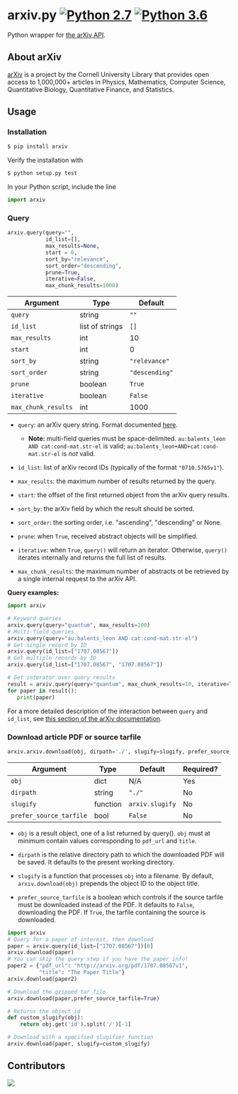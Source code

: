 # arxiv.py [![Python 2.7](https://img.shields.io/badge/python-2.7-blue.svg)](https://www.python.org/downloads/release/python-270/) [![Python 3.6](https://img.shields.io/badge/python-3.7-blue.svg)](https://www.python.org/downloads/release/python-370/)

Python wrapper for [the arXiv API](http://arxiv.org/help/api/index).

## About arXiv

[arXiv](http://arxiv.org/) is a project by the Cornell University Library that provides open access to 1,000,000+ articles in Physics, Mathematics, Computer Science, Quantitative Biology, Quantitative Finance, and Statistics.

## Usage

### Installation

```bash
$ pip install arxiv
```

Verify the installation with

```bash
$ python setup.py test
```

In your Python script, include the line

```python
import arxiv
```

### Query

```python
arxiv.query(query="",
            id_list=[],
            max_results=None,
            start = 0,
            sort_by="relevance",
            sort_order="descending",
            prune=True,
            iterative=False,
            max_chunk_results=1000)
```

| **Argument**   | **Type**        | **Default**    |
|----------------|-----------------|----------------|
| `query`        | string          | `""`           |
| `id_list`      | list of strings | `[]`           |
| `max_results`  | int             | 10             |
| `start`        | int             | 0              |
| `sort_by`      | string          | `"relevance"`  |
| `sort_order`   | string          | `"descending"` |
| `prune`        | boolean         | `True`         |
| `iterative`    | boolean         | `False`        |
| `max_chunk_results` | int        | 1000           |

+ `query`: an arXiv query string. Format documented [here](https://arxiv.org/help/api/user-manual#Quickstart).
  + **Note:** multi-field queries must be space-delimited. `au:balents_leon AND cat:cond-mat.str-el` is valid; `au:balents_leon+AND+cat:cond-mat.str-el` is *not* valid.

+ `id_list`: list of arXiv record IDs (typically of the format `"0710.5765v1"`).

+ `max_results`: the maximum number of results returned by the query.

+ `start`: the offset of the first returned object from the arXiv query results.

+ `sort_by`: the arXiv field by which the result should be sorted.

+ `sort_order`: the sorting order, i.e. "ascending", "descending" or None.

+ `prune`: when `True`, received abstract objects will be simplified.

+ `iterative`: when `True`, `query()` will return an iterator. Otherwise, `query()` iterates internally and returns the full list of results.

+ `max_chunk_results`: the maximum number of abstracts ot be retrieved by a single internal request to the arXiv API.

**Query examples:**

```python
import arxiv

# Keyword queries
arxiv.query(query="quantum", max_results=100)
# Multi-field queries
arxiv.query(query="au:balents_leon AND cat:cond-mat.str-el")
# Get single record by ID
arxiv.query(id_list=["1707.08567"])
# Get multiple records by ID
arxiv.query(id_list=["1707.08567", "1707.08567"])

# Get interator over query results
result = arxiv.query(query="quantum", max_chunk_results=10, iterative=True)
for paper in result():
   print(paper)
```

For a more detailed description of the interaction between `query` and `id_list`, see [this section of the arXiv documentation](https://arxiv.org/help/api/user-manual#search_query_and_id_list).

### Download article PDF or source tarfile

```python
arxiv.arxiv.download(obj, dirpath='./', slugify=slugify, prefer_source_tarfile=False)
```

| **Argument**            | **Type** | **Default**     | **Required?** |
|-------------------------|----------|-----------------|---------------|
| `obj`                   | dict     | N/A             | Yes           |
| `dirpath`               | string   | `"./"`          | No            |
| `slugify`               | function | `arxiv.slugify` | No            |
| `prefer_source_tarfile` | bool     | `False`         | No

+ `obj` is a result object, one of a list returned by query(). `obj` must at minimum contain values corresponding to `pdf_url` and `title`.

+ `dirpath` is the relative directory path to which the downloaded PDF will be saved. It defaults to the present working directory.

+ `slugify` is a function that processes `obj` into a filename. By default, `arxiv.download(obj)` prepends the object ID to the object title.

+ `prefer_source_tarfile` is a boolean which controls if the source tarfile must be downloaded instead of the PDF. It defaults to `False`, downloading the PDF. If `True`, the tarfile containing the source is downloaded.  

```python
import arxiv
# Query for a paper of interest, then download
paper = arxiv.query(id_list=["1707.08567"])[0]
arxiv.download(paper)
# You can skip the query step if you have the paper info!
paper2 = {"pdf_url": "http://arxiv.org/pdf/1707.08567v1",
          "title": "The Paper Title"}
arxiv.download(paper2)

# Download the gzipped tar file
arxiv.download(paper,prefer_source_tarfile=True)

# Returns the object id
def custom_slugify(obj):
    return obj.get('id').split('/')[-1]

# Download with a specified slugifier function
arxiv.download(paper, slugify=custom_slugify)
```

## Contributors

<a href="https://github.com/lukasschwab/arxiv.py/graphs/contributors">
  <img src="https://contributors-img.firebaseapp.com/image?repo=lukasschwab/arxiv.py" />
</a>
